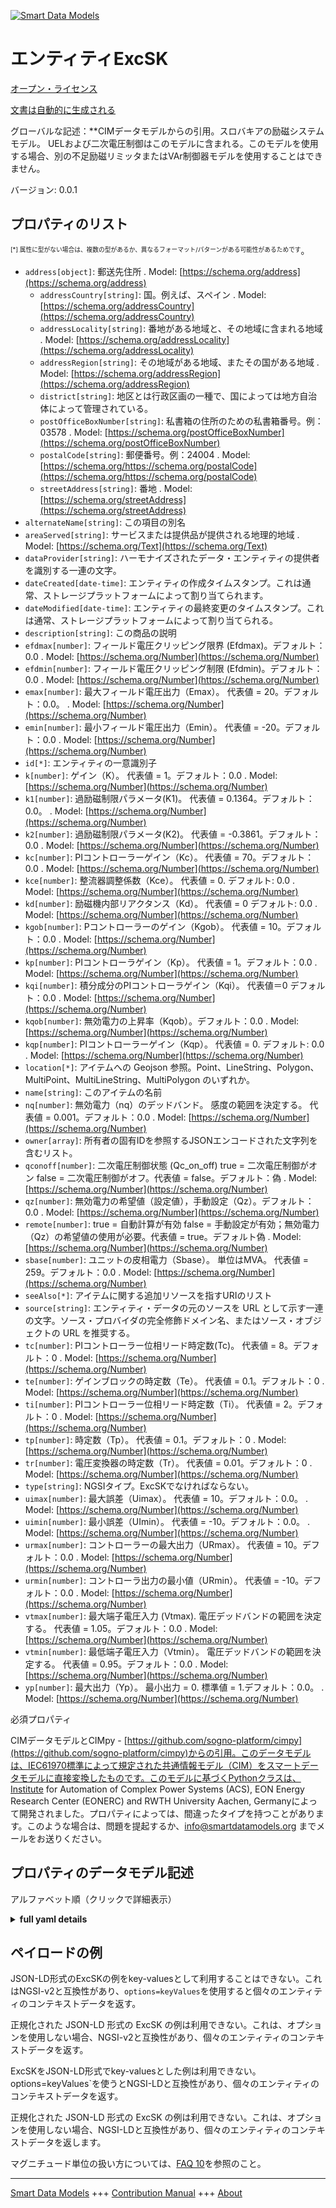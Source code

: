 <!-- 10-Header -->  
[![Smart Data Models](https://smartdatamodels.org/wp-content/uploads/2022/01/SmartDataModels_logo.png "Logo")](https://smartdatamodels.org)  
エンティティExcSK  
===========<!-- /10-Header -->  
<!-- 15-License -->  
[オープン・ライセンス](https://github.com/smart-data-models//dataModel.EnergyCIM/blob/master/ExcSK/LICENSE.md)  
[文書は自動的に生成される](https://docs.google.com/presentation/d/e/2PACX-1vTs-Ng5dIAwkg91oTTUdt8ua7woBXhPnwavZ0FxgR8BsAI_Ek3C5q97Nd94HS8KhP-r_quD4H0fgyt3/pub?start=false&loop=false&delayms=3000#slide=id.gb715ace035_0_60)  
<!-- /15-License -->  
<!-- 20-Description -->  
グローバルな記述：**CIMデータモデルからの引用。スロバキアの励磁システムモデル。  UELおよび二次電圧制御はこのモデルに含まれる。このモデルを使用する場合、別の不足励磁リミッタまたはVAr制御器モデルを使用することはできません。  
バージョン: 0.0.1  
<!-- /20-Description -->  
<!-- 30-PropertiesList -->  

## プロパティのリスト  

<sup><sub>[*] 属性に型がない場合は、複数の型があるか、異なるフォーマット/パターンがある可能性があるためです</sub></sup>。  
- `address[object]`: 郵送先住所  . Model: [https://schema.org/address](https://schema.org/address)	- `addressCountry[string]`: 国。例えば、スペイン  . Model: [https://schema.org/addressCountry](https://schema.org/addressCountry)  
	- `addressLocality[string]`: 番地がある地域と、その地域に含まれる地域  . Model: [https://schema.org/addressLocality](https://schema.org/addressLocality)  
	- `addressRegion[string]`: その地域がある地域、またその国がある地域  . Model: [https://schema.org/addressRegion](https://schema.org/addressRegion)  
	- `district[string]`: 地区とは行政区画の一種で、国によっては地方自治体によって管理されている。    
	- `postOfficeBoxNumber[string]`: 私書箱の住所のための私書箱番号。例：03578  . Model: [https://schema.org/postOfficeBoxNumber](https://schema.org/postOfficeBoxNumber)  
	- `postalCode[string]`: 郵便番号。例：24004  . Model: [https://schema.org/https://schema.org/postalCode](https://schema.org/https://schema.org/postalCode)  
	- `streetAddress[string]`: 番地  . Model: [https://schema.org/streetAddress](https://schema.org/streetAddress)  
- `alternateName[string]`: この項目の別名  - `areaServed[string]`: サービスまたは提供品が提供される地理的地域  . Model: [https://schema.org/Text](https://schema.org/Text)- `dataProvider[string]`: ハーモナイズされたデータ・エンティティの提供者を識別する一連の文字。  - `dateCreated[date-time]`: エンティティの作成タイムスタンプ。これは通常、ストレージプラットフォームによって割り当てられます。  - `dateModified[date-time]`: エンティティの最終変更のタイムスタンプ。これは通常、ストレージプラットフォームによって割り当てられる。  - `description[string]`: この商品の説明  - `efdmax[number]`: フィールド電圧クリッピング限界 (Efdmax)。デフォルト：0.0  . Model: [https://schema.org/Number](https://schema.org/Number)- `efdmin[number]`: フィールド電圧クリッピング制限 (Efdmin)。デフォルト：0.0  . Model: [https://schema.org/Number](https://schema.org/Number)- `emax[number]`: 最大フィールド電圧出力（Emax）。  代表値 = 20。デフォルト：0.0。  . Model: [https://schema.org/Number](https://schema.org/Number)- `emin[number]`: 最小フィールド電圧出力（Emin）。  代表値 = -20。デフォルト：0.0  . Model: [https://schema.org/Number](https://schema.org/Number)- `id[*]`: エンティティの一意識別子  - `k[number]`: ゲイン（K）。  代表値 = 1。デフォルト：0.0  . Model: [https://schema.org/Number](https://schema.org/Number)- `k1[number]`: 過励磁制限パラメータ(K1)。  代表値 = 0.1364。デフォルト：0.0。  . Model: [https://schema.org/Number](https://schema.org/Number)- `k2[number]`: 過励磁制限パラメータ(K2)。  代表値 = -0.3861。デフォルト：0.0  . Model: [https://schema.org/Number](https://schema.org/Number)- `kc[number]`: PIコントローラーゲイン（Kc）。  代表値 = 70。デフォルト：0.0  . Model: [https://schema.org/Number](https://schema.org/Number)- `kce[number]`: 整流器調整係数（Kce）。  代表値 = 0. デフォルト: 0.0  . Model: [https://schema.org/Number](https://schema.org/Number)- `kd[number]`: 励磁機内部リアクタンス（Kd）。  代表値 = 0 デフォルト: 0.0  . Model: [https://schema.org/Number](https://schema.org/Number)- `kgob[number]`: Pコントローラーのゲイン（Kgob）。  代表値 = 10。デフォルト：0.0  . Model: [https://schema.org/Number](https://schema.org/Number)- `kp[number]`: PIコントローラゲイン（Kp）。  代表値 = 1。デフォルト：0.0  . Model: [https://schema.org/Number](https://schema.org/Number)- `kqi[number]`: 積分成分のPIコントローラゲイン（Kqi）。  代表値＝0 デフォルト：0.0  . Model: [https://schema.org/Number](https://schema.org/Number)- `kqob[number]`: 無効電力の上昇率（Kqob）。デフォルト：0.0  . Model: [https://schema.org/Number](https://schema.org/Number)- `kqp[number]`: PIコントローラーゲイン（Kqp）。  代表値 = 0. デフォルト: 0.0  . Model: [https://schema.org/Number](https://schema.org/Number)- `location[*]`: アイテムへの Geojson 参照。Point、LineString、Polygon、MultiPoint、MultiLineString、MultiPolygon のいずれか。  - `name[string]`: このアイテムの名前  - `nq[number]`: 無効電力（nq）のデッドバンド。  感度の範囲を決定する。  代表値 = 0.001。デフォルト：0.0  . Model: [https://schema.org/Number](https://schema.org/Number)- `owner[array]`: 所有者の固有IDを参照するJSONエンコードされた文字列を含むリスト。  - `qconoff[number]`: 二次電圧制御状態 (Qc_on_off) true = 二次電圧制御がオン false = 二次電圧制御がオフ。代表値 = false。デフォルト：偽  . Model: [https://schema.org/Number](https://schema.org/Number)- `qz[number]`: 無効電力の希望値（設定値），手動設定（Qz）。デフォルト：0.0  . Model: [https://schema.org/Number](https://schema.org/Number)- `remote[number]`: true = 自動計算が有効 false = 手動設定が有効；無効電力（Qz）の希望値の使用が必要。代表値 = true。デフォルト偽  . Model: [https://schema.org/Number](https://schema.org/Number)- `sbase[number]`: ユニットの皮相電力（Sbase）。  単位はMVA。  代表値 = 259。デフォルト：0.0  . Model: [https://schema.org/Number](https://schema.org/Number)- `seeAlso[*]`: アイテムに関する追加リソースを指すURIのリスト  - `source[string]`: エンティティ・データの元のソースを URL として示す一連の文字。ソース・プロバイダの完全修飾ドメイン名、またはソース・オブジェクトの URL を推奨する。  - `tc[number]`: PIコントローラー位相リード時定数(Tc)。  代表値 = 8。デフォルト：0  . Model: [https://schema.org/Number](https://schema.org/Number)- `te[number]`: ゲインブロックの時定数（Te）。  代表値 = 0.1。デフォルト：0  . Model: [https://schema.org/Number](https://schema.org/Number)- `ti[number]`: PIコントローラー位相リード時定数（Ti）。  代表値 = 2。デフォルト：0  . Model: [https://schema.org/Number](https://schema.org/Number)- `tp[number]`: 時定数（Tp）。  代表値 = 0.1。デフォルト：0  . Model: [https://schema.org/Number](https://schema.org/Number)- `tr[number]`: 電圧変換器の時定数（Tr）。  代表値 = 0.01。デフォルト：0  . Model: [https://schema.org/Number](https://schema.org/Number)- `type[string]`: NGSIタイプ。ExcSKでなければならない。  - `uimax[number]`: 最大誤差（Uimax）。  代表値 = 10。デフォルト：0.0。  . Model: [https://schema.org/Number](https://schema.org/Number)- `uimin[number]`: 最小誤差（UImin）。  代表値 = -10。デフォルト：0.0。  . Model: [https://schema.org/Number](https://schema.org/Number)- `urmax[number]`: コントローラーの最大出力（URmax）。  代表値 = 10。デフォルト：0.0  . Model: [https://schema.org/Number](https://schema.org/Number)- `urmin[number]`: コントローラ出力の最小値（URmin）。  代表値 = -10。デフォルト：0.0  . Model: [https://schema.org/Number](https://schema.org/Number)- `vtmax[number]`: 最大端子電圧入力 (Vtmax).  電圧デッドバンドの範囲を決定する。  代表値 = 1.05。デフォルト：0.0  . Model: [https://schema.org/Number](https://schema.org/Number)- `vtmin[number]`: 最低端子電圧入力（Vtmin）。  電圧デッドバンドの範囲を決定する。  代表値 = 0.95。デフォルト：0.0  . Model: [https://schema.org/Number](https://schema.org/Number)- `yp[number]`: 最大出力（Yp）。  最小出力 = 0. 標準値 = 1.デフォルト：0.0。  . Model: [https://schema.org/Number](https://schema.org/Number)<!-- /30-PropertiesList -->  
<!-- 35-RequiredProperties -->  
必須プロパティ  
<!-- /35-RequiredProperties -->  
<!-- 40-RequiredProperties -->  
CIMデータモデルとCIMpy - [https://github.com/sogno-platform/cimpy](https://github.com/sogno-platform/cimpy)からの引用。このデータモデルは、IEC61970標準によって規定された共通情報モデル（CIM）をスマートデータモデルに直接変換したものです。このモデルに基づくPythonクラスは、Institute for Automation of Complex Power Systems (ACS), EON Energy Research Center (EONERC) and RWTH University Aachen, Germanyによって開発されました。プロパティによっては、間違ったタイプを持つことがあります。このような場合は、問題を提起するか、info@smartdatamodels.org までメールをお送りください。  
<!-- /40-RequiredProperties -->  
<!-- 50-DataModelHeader -->  
## プロパティのデータモデル記述  
アルファベット順（クリックで詳細表示）  
<!-- /50-DataModelHeader -->  
<!-- 60-ModelYaml -->  
<details><summary><strong>full yaml details</strong></summary>    
```yaml  
ExcSK:    
  description: 'Adapted from CIM data models. Slovakian Excitation System Model.  UEL and secondary voltage control are included in this model. When this model is used, there cannot be a separate underexcitation limiter or VAr controller model.'    
  properties:    
    address:    
      description: The mailing address    
      properties:    
        addressCountry:    
          description: 'The country. For example, Spain'    
          type: string    
          x-ngsi:    
            model: https://schema.org/addressCountry    
            type: Property    
        addressLocality:    
          description: 'The locality in which the street address is, and which is in the region'    
          type: string    
          x-ngsi:    
            model: https://schema.org/addressLocality    
            type: Property    
        addressRegion:    
          description: 'The region in which the locality is, and which is in the country'    
          type: string    
          x-ngsi:    
            model: https://schema.org/addressRegion    
            type: Property    
        district:    
          description: 'A district is a type of administrative division that, in some countries, is managed by the local government'    
          type: string    
          x-ngsi:    
            type: Property    
        postOfficeBoxNumber:    
          description: 'The post office box number for PO box addresses. For example, 03578'    
          type: string    
          x-ngsi:    
            model: https://schema.org/postOfficeBoxNumber    
            type: Property    
        postalCode:    
          description: 'The postal code. For example, 24004'    
          type: string    
          x-ngsi:    
            model: https://schema.org/https://schema.org/postalCode    
            type: Property    
        streetAddress:    
          description: The street address    
          type: string    
          x-ngsi:    
            model: https://schema.org/streetAddress    
            type: Property    
        streetNr:    
          description: Number identifying a specific property on a public street    
          type: string    
          x-ngsi:    
            type: Property    
      type: object    
      x-ngsi:    
        model: https://schema.org/address    
        type: Property    
    alternateName:    
      description: An alternative name for this item    
      type: string    
      x-ngsi:    
        type: Property    
    areaServed:    
      description: The geographic area where a service or offered item is provided    
      type: string    
      x-ngsi:    
        model: https://schema.org/Text    
        type: Property    
    dataProvider:    
      description: A sequence of characters identifying the provider of the harmonised data entity    
      type: string    
      x-ngsi:    
        type: Property    
    dateCreated:    
      description: Entity creation timestamp. This will usually be allocated by the storage platform    
      format: date-time    
      type: string    
      x-ngsi:    
        type: Property    
    dateModified:    
      description: Timestamp of the last modification of the entity. This will usually be allocated by the storage platform    
      format: date-time    
      type: string    
      x-ngsi:    
        type: Property    
    description:    
      description: A description of this item    
      type: string    
      x-ngsi:    
        type: Property    
    efdmax:    
      description: 'Field voltage clipping limit (Efdmax). Default: 0.0'    
      type: number    
      x-ngsi:    
        model: https://schema.org/Number    
        type: Property    
    efdmin:    
      description: 'Field voltage clipping limit (Efdmin). Default: 0.0'    
      type: number    
      x-ngsi:    
        model: https://schema.org/Number    
        type: Property    
    emax:    
      description: 'Maximum field voltage output (Emax).  Typical Value = 20. Default: 0.0'    
      type: number    
      x-ngsi:    
        model: https://schema.org/Number    
        type: Property    
    emin:    
      description: 'Minimum field voltage output (Emin).  Typical Value = -20. Default: 0.0'    
      type: number    
      x-ngsi:    
        model: https://schema.org/Number    
        type: Property    
    id:    
      anyOf:    
        - description: Identifier format of any NGSI entity    
          maxLength: 256    
          minLength: 1    
          pattern: ^[\w\-\.\{\}\$\+\*\[\]`|~^@!,:\\]+$    
          type: string    
          x-ngsi:    
            type: Property    
        - description: Identifier format of any NGSI entity    
          format: uri    
          type: string    
          x-ngsi:    
            type: Property    
      description: Unique identifier of the entity    
      x-ngsi:    
        type: Property    
    k:    
      description: 'Gain (K).  Typical Value = 1. Default: 0.0'    
      type: number    
      x-ngsi:    
        model: https://schema.org/Number    
        type: Property    
    k1:    
      description: 'Parameter of underexcitation limit (K1).  Typical Value = 0.1364. Default: 0.0'    
      type: number    
      x-ngsi:    
        model: https://schema.org/Number    
        type: Property    
    k2:    
      description: 'Parameter of underexcitation limit (K2).  Typical Value = -0.3861. Default: 0.0'    
      type: number    
      x-ngsi:    
        model: https://schema.org/Number    
        type: Property    
    kc:    
      description: 'PI controller gain (Kc).  Typical Value = 70. Default: 0.0'    
      type: number    
      x-ngsi:    
        model: https://schema.org/Number    
        type: Property    
    kce:    
      description: 'Rectifier regulation factor (Kce).  Typical Value = 0. Default: 0.0'    
      type: number    
      x-ngsi:    
        model: https://schema.org/Number    
        type: Property    
    kd:    
      description: 'Exciter internal reactance (Kd).  Typical Value = 0. Default: 0.0'    
      type: number    
      x-ngsi:    
        model: https://schema.org/Number    
        type: Property    
    kgob:    
      description: 'P controller gain (Kgob).  Typical Value = 10. Default: 0.0'    
      type: number    
      x-ngsi:    
        model: https://schema.org/Number    
        type: Property    
    kp:    
      description: 'PI controller gain (Kp).  Typical Value = 1. Default: 0.0'    
      type: number    
      x-ngsi:    
        model: https://schema.org/Number    
        type: Property    
    kqi:    
      description: 'PI controller gain of integral component (Kqi).  Typical Value = 0. Default: 0.0'    
      type: number    
      x-ngsi:    
        model: https://schema.org/Number    
        type: Property    
    kqob:    
      description: 'Rate of rise of the reactive power (Kqob). Default: 0.0'    
      type: number    
      x-ngsi:    
        model: https://schema.org/Number    
        type: Property    
    kqp:    
      description: 'PI controller gain (Kqp).  Typical Value = 0. Default: 0.0'    
      type: number    
      x-ngsi:    
        model: https://schema.org/Number    
        type: Property    
    location:    
      description: 'Geojson reference to the item. It can be Point, LineString, Polygon, MultiPoint, MultiLineString or MultiPolygon'    
      oneOf:    
        - description: Geojson reference to the item. Point    
          properties:    
            bbox:    
              items:    
                type: number    
              minItems: 4    
              type: array    
            coordinates:    
              items:    
                type: number    
              minItems: 2    
              type: array    
            type:    
              enum:    
                - Point    
              type: string    
          required:    
            - type    
            - coordinates    
          title: GeoJSON Point    
          type: object    
          x-ngsi:    
            type: GeoProperty    
        - description: Geojson reference to the item. LineString    
          properties:    
            bbox:    
              items:    
                type: number    
              minItems: 4    
              type: array    
            coordinates:    
              items:    
                items:    
                  type: number    
                minItems: 2    
                type: array    
              minItems: 2    
              type: array    
            type:    
              enum:    
                - LineString    
              type: string    
          required:    
            - type    
            - coordinates    
          title: GeoJSON LineString    
          type: object    
          x-ngsi:    
            type: GeoProperty    
        - description: Geojson reference to the item. Polygon    
          properties:    
            bbox:    
              items:    
                type: number    
              minItems: 4    
              type: array    
            coordinates:    
              items:    
                items:    
                  items:    
                    type: number    
                  minItems: 2    
                  type: array    
                minItems: 4    
                type: array    
              type: array    
            type:    
              enum:    
                - Polygon    
              type: string    
          required:    
            - type    
            - coordinates    
          title: GeoJSON Polygon    
          type: object    
          x-ngsi:    
            type: GeoProperty    
        - description: Geojson reference to the item. MultiPoint    
          properties:    
            bbox:    
              items:    
                type: number    
              minItems: 4    
              type: array    
            coordinates:    
              items:    
                items:    
                  type: number    
                minItems: 2    
                type: array    
              type: array    
            type:    
              enum:    
                - MultiPoint    
              type: string    
          required:    
            - type    
            - coordinates    
          title: GeoJSON MultiPoint    
          type: object    
          x-ngsi:    
            type: GeoProperty    
        - description: Geojson reference to the item. MultiLineString    
          properties:    
            bbox:    
              items:    
                type: number    
              minItems: 4    
              type: array    
            coordinates:    
              items:    
                items:    
                  items:    
                    type: number    
                  minItems: 2    
                  type: array    
                minItems: 2    
                type: array    
              type: array    
            type:    
              enum:    
                - MultiLineString    
              type: string    
          required:    
            - type    
            - coordinates    
          title: GeoJSON MultiLineString    
          type: object    
          x-ngsi:    
            type: GeoProperty    
        - description: Geojson reference to the item. MultiLineString    
          properties:    
            bbox:    
              items:    
                type: number    
              minItems: 4    
              type: array    
            coordinates:    
              items:    
                items:    
                  items:    
                    items:    
                      type: number    
                    minItems: 2    
                    type: array    
                  minItems: 4    
                  type: array    
                type: array    
              type: array    
            type:    
              enum:    
                - MultiPolygon    
              type: string    
          required:    
            - type    
            - coordinates    
          title: GeoJSON MultiPolygon    
          type: object    
          x-ngsi:    
            type: GeoProperty    
      x-ngsi:    
        type: GeoProperty    
    name:    
      description: The name of this item    
      type: string    
      x-ngsi:    
        type: Property    
    nq:    
      description: 'Dead band of reactive power (nq).  Determines the range of sensitivity.  Typical Value = 0.001. Default: 0.0'    
      type: number    
      x-ngsi:    
        model: https://schema.org/Number    
        type: Property    
    owner:    
      description: A List containing a JSON encoded sequence of characters referencing the unique Ids of the owner(s)    
      items:    
        anyOf:    
          - description: Identifier format of any NGSI entity    
            maxLength: 256    
            minLength: 1    
            pattern: ^[\w\-\.\{\}\$\+\*\[\]`|~^@!,:\\]+$    
            type: string    
            x-ngsi:    
              type: Property    
          - description: Identifier format of any NGSI entity    
            format: uri    
            type: string    
            x-ngsi:    
              type: Property    
        description: Unique identifier of the entity    
        x-ngsi:    
          type: Property    
      type: array    
      x-ngsi:    
        type: Property    
    qconoff:    
      description: 'Secondary voltage control state (Qc_on_off). true = secondary voltage control is ON false = secondary voltage control is OFF. Typical Value = false. Default: False'    
      type: number    
      x-ngsi:    
        model: https://schema.org/Number    
        type: Property    
    qz:    
      description: 'Desired value (setpoint) of reactive power, manual setting (Qz). Default: 0.0'    
      type: number    
      x-ngsi:    
        model: https://schema.org/Number    
        type: Property    
    remote:    
      description: 'Selector to apply automatic calculation in secondary controller model. true = automatic calculation is activated false = manual set is active; the use of desired value of reactive power (Qz) is required. Typical Value = true. Default: False'    
      type: number    
      x-ngsi:    
        model: https://schema.org/Number    
        type: Property    
    sbase:    
      description: 'Apparent power of the unit (Sbase).  Unit = MVA.  Typical Value = 259. Default: 0.0'    
      type: number    
      x-ngsi:    
        model: https://schema.org/Number    
        type: Property    
    seeAlso:    
      description: list of uri pointing to additional resources about the item    
      oneOf:    
        - items:    
            format: uri    
            type: string    
          minItems: 1    
          type: array    
        - format: uri    
          type: string    
      x-ngsi:    
        type: Property    
    source:    
      description: 'A sequence of characters giving the original source of the entity data as a URL. Recommended to be the fully qualified domain name of the source provider, or the URL to the source object'    
      type: string    
      x-ngsi:    
        type: Property    
    tc:    
      description: 'PI controller phase lead time constant (Tc).  Typical Value = 8. Default: 0'    
      type: number    
      x-ngsi:    
        model: https://schema.org/Number    
        type: Property    
    te:    
      description: 'Time constant of gain block (Te).  Typical Value = 0.1. Default: 0'    
      type: number    
      x-ngsi:    
        model: https://schema.org/Number    
        type: Property    
    ti:    
      description: 'PI controller phase lead time constant (Ti).  Typical Value = 2. Default: 0'    
      type: number    
      x-ngsi:    
        model: https://schema.org/Number    
        type: Property    
    tp:    
      description: 'Time constant (Tp).  Typical Value = 0.1. Default: 0'    
      type: number    
      x-ngsi:    
        model: https://schema.org/Number    
        type: Property    
    tr:    
      description: 'Voltage transducer time constant (Tr).  Typical Value = 0.01. Default: 0'    
      type: number    
      x-ngsi:    
        model: https://schema.org/Number    
        type: Property    
    type:    
      description: NGSI type. It has to be ExcSK    
      enum:    
        - ExcSK    
      type: string    
      x-ngsi:    
        type: Property    
    uimax:    
      description: 'Maximum error (Uimax).  Typical Value = 10. Default: 0.0'    
      type: number    
      x-ngsi:    
        model: https://schema.org/Number    
        type: Property    
    uimin:    
      description: 'Minimum error (UImin).  Typical Value = -10. Default: 0.0'    
      type: number    
      x-ngsi:    
        model: https://schema.org/Number    
        type: Property    
    urmax:    
      description: 'Maximum controller output (URmax).  Typical Value = 10. Default: 0.0'    
      type: number    
      x-ngsi:    
        model: https://schema.org/Number    
        type: Property    
    urmin:    
      description: 'Minimum controller output (URmin).  Typical Value = -10. Default: 0.0'    
      type: number    
      x-ngsi:    
        model: https://schema.org/Number    
        type: Property    
    vtmax:    
      description: 'Maximum terminal voltage input (Vtmax).  Determines the range of voltage dead band.  Typical Value = 1.05. Default: 0.0'    
      type: number    
      x-ngsi:    
        model: https://schema.org/Number    
        type: Property    
    vtmin:    
      description: 'Minimum terminal voltage input (Vtmin).  Determines the range of voltage dead band.  Typical Value = 0.95. Default: 0.0'    
      type: number    
      x-ngsi:    
        model: https://schema.org/Number    
        type: Property    
    yp:    
      description: 'Maximum output (Yp).  Minimum output = 0.  Typical Value = 1. Default: 0.0'    
      type: number    
      x-ngsi:    
        model: https://schema.org/Number    
        type: Property    
  required: []    
  type: object    
  x-derived-from: ""    
  x-disclaimer: 'Redistribution and use in source and binary forms, with or without modification, are permitted  provided that the license conditions are met. Copyleft (c) 2022 Contributors to Smart Data Models Program'    
  x-license-url: https://github.com/smart-data-models/dataModel.EnergyCIM/blob/master/ExcSK/LICENSE.md    
  x-model-schema: https://smart-data-models.github.io/dataModels.CIMEnergyClasses/ExcSK/schema.json    
  x-model-tags: ""    
  x-version: 0.0.1    
```  
</details>    
<!-- /60-ModelYaml -->  
<!-- 70-MiddleNotes -->  
<!-- /70-MiddleNotes -->  
<!-- 80-Examples -->  
## ペイロードの例  
JSON-LD形式のExcSKの例をkey-valuesとして利用することはできない。これはNGSI-v2と互換性があり、`options=keyValues`を使用すると個々のエンティティのコンテキストデータを返す。  
正規化された JSON-LD 形式の ExcSK の例は利用できない。これは、オプションを使用しない場合、NGSI-v2と互換性があり、個々のエンティティのコンテキストデータを返す。  
ExcSKをJSON-LD形式でkey-valuesとした例は利用できない。options=keyValues`を使うとNGSI-LDと互換性があり、個々のエンティティのコンテキストデータを返す。  
正規化された JSON-LD 形式の ExcSK の例は利用できない。これは、オプションを使用しない場合、NGSI-LDと互換性があり、個々のエンティティのコンテキストデータを返します。  
<!-- /80-Examples -->  
<!-- 90-FooterNotes -->  
<!-- /90-FooterNotes -->  
<!-- 95-Units -->  
マグニチュード単位の扱い方については、[FAQ 10](https://smartdatamodels.org/index.php/faqs/)を参照のこと。  
<!-- /95-Units -->  
<!-- 97-LastFooter -->  
---  
[Smart Data Models](https://smartdatamodels.org) +++ [Contribution Manual](https://bit.ly/contribution_manual) +++ [About](https://bit.ly/Introduction_SDM)<!-- /97-LastFooter -->  
